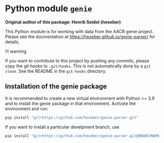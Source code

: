 # Python module `genie`

**Original author of this package: Henrik Seidel (heseber)**

This Python module is for working with data from the AACR genie project. Please
see the docmentation at https://heseber.github.io/genie-parser/ for details.

!!! warning

   If you want to contribute to this project by pushing any commits, please copy
   the git hooks to `.git/hooks`. This is not automatically done by a `git
   clone`. See the README in the `git-hooks` directory.

## Installation of the genie package

It is recommended to create a new virtual environment with Python >= 3.9 and to
install the genie package in that environment. Activate the environment and run:

```sh
pip install "git+https://github.com/heseber/genie-parser.git"
```

If you want to install a particular develpment branch, use

```sh
pip install "git+https://github.com/heseber/genie-parser.git@BRANCHNAME"
```
